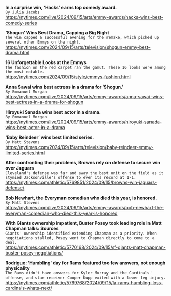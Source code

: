 **In a surprise win, ‘Hacks’ earns top comedy award.**\
`By Julia Jacobs`\
https://nytimes.com/live/2024/09/15/arts/emmy-awards/hacks-wins-best-comedy-series

**‘Shogun’ Wins Best Drama, Capping a Big Night**\
`The win capped a successful evening for the remake, which picked up several other Emmys on the night.`\
https://nytimes.com/2024/09/15/arts/television/shogun-emmy-best-drama.html

**16 Unforgettable Looks at the Emmys**\
`The fashion on the red carpet ran the gamut. These 16 looks were among the most notable.`\
https://nytimes.com/2024/09/15/style/emmys-fashion.html

**Anna Sawai wins best actress in a drama for ‘Shogun.’**\
`By Emmanuel Morgan`\
https://nytimes.com/live/2024/09/15/arts/emmy-awards/anna-sawai-wins-best-actress-in-a-drama-for-shogun

**Hiroyuki Sanada wins best actor in a drama.**\
`By Emmanuel Morgan`\
https://nytimes.com/live/2024/09/15/arts/emmy-awards/hiroyuki-sanada-wins-best-actor-in-a-drama

**‘Baby Reindeer’ wins best limited series.**\
`By Matt Stevens`\
https://nytimes.com/2024/09/15/arts/television/baby-reindeer-emmy-limited-series.html

**After confronting their problems, Browns rely on defense to secure win over Jaguars**\
`Cleveland's defense was far and away the best unit on the field as it stymied Jacksonville's offense to even its record at 1-1. `\
https://nytimes.com/athletic/5769851/2024/09/15/browns-win-jaguars-defense/

**Bob Newhart, the Everyman comedian who died this year, is honored.**\
`By Matt Stevens`\
https://nytimes.com/live/2024/09/15/arts/emmy-awards/bob-newhart-the-everyman-comedian-who-died-this-year-is-honored

**With Giants ownership impatient, Buster Posey took leading role in Matt Chapman talks: Sources**\
`Giants' ownership identified extending Chapman as a priority. When negotiations stalled, Posey went to Chapman directly to come to a deal.`\
https://nytimes.com/athletic/5770168/2024/09/15/sf-giants-matt-chapman-buster-posey-negotiations/

**Rodrigue: 'Humbling' day for Rams featured too few answers, not enough physicality**\
`The Rams didn't have answers for Kyler Murray and the Cardinals' offense, and star receiver Cooper Kupp exited with a lower leg injury.`\
https://nytimes.com/athletic/5769768/2024/09/15/la-rams-humbling-loss-cardinals-whats-next/


